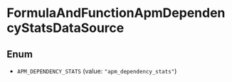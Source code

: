 

# FormulaAndFunctionApmDependencyStatsDataSource

## Enum


* `APM_DEPENDENCY_STATS` (value: `"apm_dependency_stats"`)



